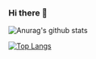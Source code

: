 ### Hi there 👋

<!--
**floydawong/floydawong** is a ✨ _special_ ✨ repository because its `README.md` (this file) appears on your GitHub profile.

Here are some ideas to get you started:

- 🔭 I’m currently working on ...
- 🌱 I’m currently learning ...
- 👯 I’m looking to collaborate on ...
- 🤔 I’m looking for help with ...
- 💬 Ask me about ...
- 📫 How to reach me: ...
- 😄 Pronouns: ...
- ⚡ Fun fact: ...
-->

![Anurag's github stats](https://github-readme-stats.vercel.app/api?username=floydawong&show_icons=true&theme=tokyonight&count_private=true)

[![Top Langs](https://github-readme-stats.vercel.app/api/top-langs/?username=floydawong)]()

<!-- [![ReadMe Card](https://github-readme-stats.vercel.app/api/pin/?username=floydawong&repo=floydawong)](https://github.com/floydawong/floydawong) -->
<!-- https://github.com/anuraghazra/github-readme-stats -->
